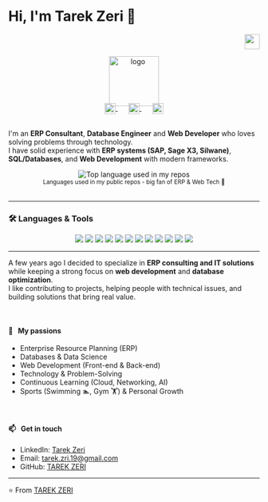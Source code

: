 # Hi, I'm Tarek Zeri 👋

<div align="right">
  <a href="mailto:tarek.ziri.19@gmail.com">
    <img src="https://github.com/ziritarek19-hue/blob/master/gifs/Hi.gif" width="30"></h2>
  </a>
</div>

<p align="center">
  <a href="#">
    <img width="100" src="https://lh3.googleusercontent.com/a/ACg8ocItyhOU2lcU1z_dpxMC6gk3PfpXTQC4XwCfSzfNvcEB0qjaL_fx=s432-c-no" alt="logo" />
  </a>
</p>

<p align="center" style="margin: -20px 0 30px">
   <a href="https://www.linkedin.com/in/tarek-ziri" target="_blank" style='margin-right:10px'>
    <img align="center" src="https://cdn.jsdelivr.net/npm/simple-icons@3.0.1/icons/linkedin.svg" alt="linkedin" height="22px" width="22px" />
  </a>
  &nbsp;&nbsp;
  <a href="https://github.com/ziritarek19-hue" target="_blank" style='margin-right:10px'>
    <img align="center" src="https://cdn.jsdelivr.net/npm/simple-icons@3.0.1/icons/github.svg" alt="github" height="22px" width="22px" />
  </a>
  &nbsp;&nbsp;
  <a href="mailto:tarek.ziri.19@gmail.com" target="_blank">
    <img align="center" src="https://cdn.jsdelivr.net/npm/simple-icons@3.0.1/icons/protonmail.svg" alt="email" height="22px" width="22px" />
  </a>
</p>

I'm an **ERP Consultant**, **Database Engineer** and **Web Developer** who loves solving problems through technology.  
I have solid experience with **ERP systems (SAP, Sage X3, Silwane)**, **SQL/Databases**, and **Web Development** with modern frameworks.

<div align="center">
  <img src="https://github-readme-stats.vercel.app/api/top-langs/?username=ziritarek19-hue&layout=compact&hide_title=1&card_width=300" alt="Top language used in my repos" />
  <br />
  <small>Languages used in my public repos - big fan of ERP & Web Tech 🚀</small>
  <br />
  <br />
</div>

---

### 🛠️ Languages & Tools

<p align="center">
  <img src="https://img.shields.io/badge/HTML5-E34F26?style=flat&logo=html5&logoColor=white" />
  <img src="https://img.shields.io/badge/CSS3-1572B6?style=flat&logo=css3&logoColor=white" />
  <img src="https://img.shields.io/badge/JavaScript-F7DF1E?style=flat&logo=javascript&logoColor=black" />
  <img src="https://img.shields.io/badge/PHP-777BB4?style=flat&logo=php&logoColor=white" />
  <img src="https://img.shields.io/badge/SQL-336791?style=flat&logo=postgresql&logoColor=white" />
  <img src="https://img.shields.io/badge/MySQL-4479A1?style=flat&logo=mysql&logoColor=white" />
  <img src="https://img.shields.io/badge/Python-3776AB?style=flat&logo=python&logoColor=white" />
  <img src="https://img.shields.io/badge/C++-00599C?style=flat&logo=cplusplus&logoColor=white" />
  <img src="https://img.shields.io/badge/ERP-SAP-blue?style=flat&logo=sap&logoColor=white" />
  <img src="https://img.shields.io/badge/ERP-Sage-green?style=flat&logo=sap&logoColor=white" />
  <img src="https://img.shields.io/badge/Node.js-43853D?style=flat&logo=node.js&logoColor=white" />
  <img src="https://img.shields.io/badge/Git-F05032?style=flat&logo=git&logoColor=white" />
</p>

---

A few years ago I decided to specialize in **ERP consulting and IT solutions** while keeping a strong focus on **web development** and **database optimization**.  
I like contributing to projects, helping people with technical issues, and building solutions that bring real value.  

<br />

#### 🧡 &nbsp;&nbsp;My passions

* Enterprise Resource Planning (ERP)
* Databases & Data Science
* Web Development (Front-end & Back-end)
* Technology & Problem-Solving
* Continuous Learning (Cloud, Networking, AI)
* Sports (Swimming 🏊, Gym 🏋️) & Personal Growth

<br />

#### 📫 &nbsp;&nbsp;Get in touch  

- LinkedIn: [Tarek Zeri](https://www.linkedin.com/in/tarek-ziri)  
- Email: [tarek.zri.19@gmail.com](mailto:tarek.zri.19@gmail.com)  
- GitHub: [TAREK ZERI](https://github.com/ziritarek19-hue)  

---
⭐️ From [TAREK ZERI](https://github.com/ziritarek19-hue)
